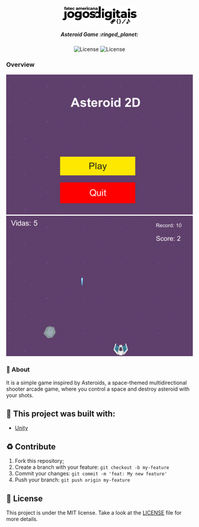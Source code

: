 <h5 align="center">
  <img src="./docs/jogos-digitais.png" width="200px" /><br><br>
  <b>Asteroid Game</b> :ringed_planet:
</h5>
<p align="center">
  <img alt="License" src="https://img.shields.io/badge/FATEC-AM-orange">
  <img alt="License" src="https://img.shields.io/badge/license-MIT-green">
</p>

### Overview

  <img width="512px" src="./docs/menu.png" />
  <img width="512px" src="./docs/phase.png" />
<br/>

### :scroll: About

It is a simple game inspired by Asteroids, a space-themed multidirectional shooter arcade game, where you control a space and destroy asteroid with your shots.
<br/>


## :bricks: This project was built with: 
- [Unity](https://unity.com/)

## :recycle: Contribute
 1. Fork this repository;
 2. Create a branch with your feature: ```git checkout -b my-feature```
 3. Commit your changes: ```git commit -m 'feat: My new feature'```
 4. Push your branch: ```git push origin my-feature```
 
## :page_with_curl:	License
This project is under the MIT license. Take a look at the [LICENSE](LICENSE.md) file for more details.
